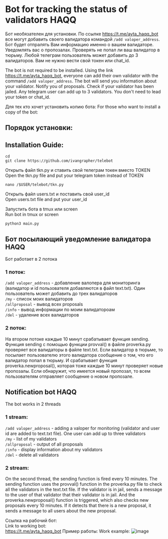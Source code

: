 # Bot for tracking the status of validators HAQQ #

Бот необязателен для установки. По ссылке https://t.me/ayta_haqq_bot все могут добавить своего валидатора командой `/add valoper_address`. Бот будет отпралять Вам информацию именно о вашем валидаторе. Уведомлять вас о пропозалах. Проверять не попал ли ваш валидатор в тюрьму. Любой телеграм пользователь может добавить до 3 валидаторов. Вам не нужно вести свой токен или chat_id.

The bot is not required to be installed. Using the link https://t.me/ayta_haqq_bot, everyone can add their own validator with the command `/add valoper_address`. The bot will send you information about your validator. Notify you of proposals. Check if your validator has been jailed. Any telegram user can add up to 3 validators. You don't need to lead your token or chat_id.

Для тех кто хочет установить копию бота:
For those who want to install a copy of the bot:

## Порядок установки:  <br>
## Installation Guide:

```
cd
git clone https://github.com/ivangrapher/telebot
```

Открыть файл tkn.py и ставить свой телеграм токен вместо TOKEN <br>
Open the tkn.py file and put your telegram token instead of TOKEN <br>

```
nano /$USER/telebot/tkn.py
```

Открыть файл users.txt и поставить свой user_id <br>
Open users.txt file and put your user_id <br>

Запустить бота в tmux или screen <br>
Run bot in tmux or screen <br>

```
python3 main.py
```

## Бот посылающий уведомление валидатора HAQQ <br>
Бот работает в 2 потока <br>
### 1 поток:
  `/add valoper_address` - добавление валопера для мониторинга (валидатор и id пользователя добавляются в файл text.txt).
  Один пользователь может добавить до трех валидаторов <br>
  `/my` - список моих валидаторов <br>
  `/allproposal` - вывод всех proposals <br>
  `/info` - вывод информации по моим валидатороам <br>
  `/del` - удаление всех валидаторов <br>
### 2 поток:
  На втором потоке каждые 10 минут срабатывает функция sending. Функция sending с помощью функции provval() в файле proverka.py проверяет все валидаторы в файле text.txt. Если валидатор в тюрьме, то посылает пользователю этого валидатора сообщение о том, что его валидатор попал в тюрьму.
  И срабатывает функция proverka.newproposal(), которая тоже каждые 10 минут проверяет новые пропозалы. Если обнаружит, что имеется новый пропозал, то всем пользователям отправляет сообщение о новом пропозале.
  
## Notification bot HAQQ
The bot works in 2 threads
### 1 stream:
   `/add valoper_address` - adding a valoper for monitoring (validator and user id are added to text.txt file).
   One user can add up to three validators <br>
   `/my` - list of my validators <br>
   `/allproposal` - output of all proposals <br>
   `/info` - display information about my validators <br>
   `/del` - delete all validators <br>
### 2 stream:
   On the second thread, the sending function is fired every 10 minutes. The sending function uses the provval() function in the proverka.py file to check all the validators in the text.txt file. If the validator is in jail, sends a message to the user of that validator that their validator is in jail.
   And the proverka.newproposal() function is triggered, which also checks new proposals every 10 minutes. If it detects that there is a new proposal, it sends a message to all users about the new proposal.
   
  Ссылка на рабочий бот:  <br>
  Link to working bot:  <br>
   https://t.me/ayta_haqq_bot
Пример работы:
Work example:
![image](https://user-images.githubusercontent.com/103099590/195658414-ac1bfe16-e739-417e-8169-a70a51e434a5.png)

